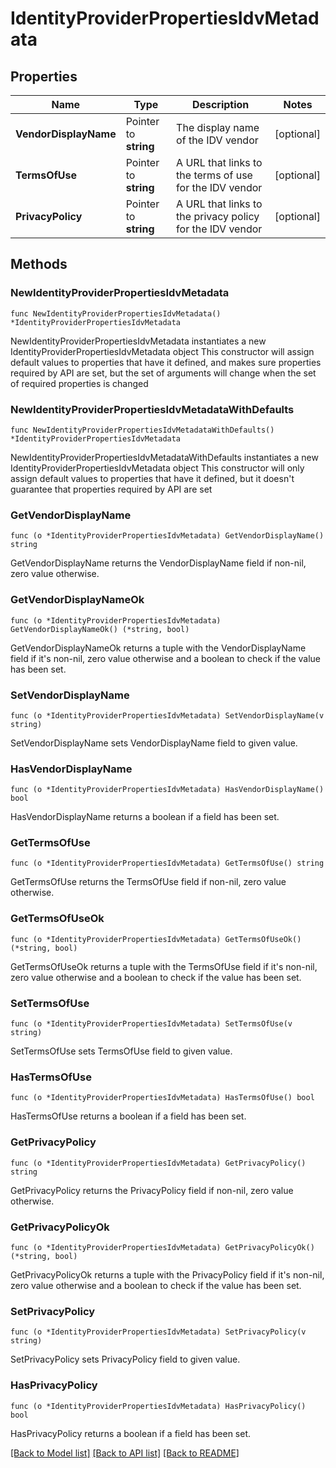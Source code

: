 # IdentityProviderPropertiesIdvMetadata

## Properties

Name | Type | Description | Notes
------------ | ------------- | ------------- | -------------
**VendorDisplayName** | Pointer to **string** | The display name of the IDV vendor | [optional] 
**TermsOfUse** | Pointer to **string** | A URL that links to the terms of use for the IDV vendor | [optional] 
**PrivacyPolicy** | Pointer to **string** | A URL that links to the privacy policy for the IDV vendor | [optional] 

## Methods

### NewIdentityProviderPropertiesIdvMetadata

`func NewIdentityProviderPropertiesIdvMetadata() *IdentityProviderPropertiesIdvMetadata`

NewIdentityProviderPropertiesIdvMetadata instantiates a new IdentityProviderPropertiesIdvMetadata object
This constructor will assign default values to properties that have it defined,
and makes sure properties required by API are set, but the set of arguments
will change when the set of required properties is changed

### NewIdentityProviderPropertiesIdvMetadataWithDefaults

`func NewIdentityProviderPropertiesIdvMetadataWithDefaults() *IdentityProviderPropertiesIdvMetadata`

NewIdentityProviderPropertiesIdvMetadataWithDefaults instantiates a new IdentityProviderPropertiesIdvMetadata object
This constructor will only assign default values to properties that have it defined,
but it doesn't guarantee that properties required by API are set

### GetVendorDisplayName

`func (o *IdentityProviderPropertiesIdvMetadata) GetVendorDisplayName() string`

GetVendorDisplayName returns the VendorDisplayName field if non-nil, zero value otherwise.

### GetVendorDisplayNameOk

`func (o *IdentityProviderPropertiesIdvMetadata) GetVendorDisplayNameOk() (*string, bool)`

GetVendorDisplayNameOk returns a tuple with the VendorDisplayName field if it's non-nil, zero value otherwise
and a boolean to check if the value has been set.

### SetVendorDisplayName

`func (o *IdentityProviderPropertiesIdvMetadata) SetVendorDisplayName(v string)`

SetVendorDisplayName sets VendorDisplayName field to given value.

### HasVendorDisplayName

`func (o *IdentityProviderPropertiesIdvMetadata) HasVendorDisplayName() bool`

HasVendorDisplayName returns a boolean if a field has been set.

### GetTermsOfUse

`func (o *IdentityProviderPropertiesIdvMetadata) GetTermsOfUse() string`

GetTermsOfUse returns the TermsOfUse field if non-nil, zero value otherwise.

### GetTermsOfUseOk

`func (o *IdentityProviderPropertiesIdvMetadata) GetTermsOfUseOk() (*string, bool)`

GetTermsOfUseOk returns a tuple with the TermsOfUse field if it's non-nil, zero value otherwise
and a boolean to check if the value has been set.

### SetTermsOfUse

`func (o *IdentityProviderPropertiesIdvMetadata) SetTermsOfUse(v string)`

SetTermsOfUse sets TermsOfUse field to given value.

### HasTermsOfUse

`func (o *IdentityProviderPropertiesIdvMetadata) HasTermsOfUse() bool`

HasTermsOfUse returns a boolean if a field has been set.

### GetPrivacyPolicy

`func (o *IdentityProviderPropertiesIdvMetadata) GetPrivacyPolicy() string`

GetPrivacyPolicy returns the PrivacyPolicy field if non-nil, zero value otherwise.

### GetPrivacyPolicyOk

`func (o *IdentityProviderPropertiesIdvMetadata) GetPrivacyPolicyOk() (*string, bool)`

GetPrivacyPolicyOk returns a tuple with the PrivacyPolicy field if it's non-nil, zero value otherwise
and a boolean to check if the value has been set.

### SetPrivacyPolicy

`func (o *IdentityProviderPropertiesIdvMetadata) SetPrivacyPolicy(v string)`

SetPrivacyPolicy sets PrivacyPolicy field to given value.

### HasPrivacyPolicy

`func (o *IdentityProviderPropertiesIdvMetadata) HasPrivacyPolicy() bool`

HasPrivacyPolicy returns a boolean if a field has been set.


[[Back to Model list]](../README.md#documentation-for-models) [[Back to API list]](../README.md#documentation-for-api-endpoints) [[Back to README]](../README.md)


